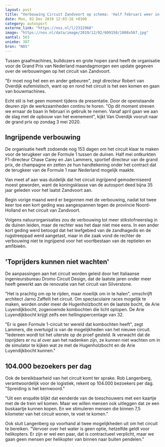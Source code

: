 ```yaml
---
layout: post
title: "Verbouwing Circuit Zandvoort op schema: 'Half februari weer in gebruik'"
date: Mon, 02 Dec 2019 12:03:16 +0100
category: autosport
externe_link: "https://nos.nl/l/2312968"
image: "https://nos.nl/data/image/2019/12/02/609158/1008x567.jpg"
aantal: 563
unieke: 307
bron: "NOS"
---
```


<p>Tussen graafmachines, bulldozers en grote hopen zand heeft de organisatie voor de Grand Prix van Nederland maandagmorgen een update gegeven over de verbouwingen op het circuit van Zandvoort.</p>
<p>"Er moet nog het een en ander gebeuren", zegt directeur Robert van Overdijk eufemistisch, want op en rond het circuit is het een komen en gaan van bouwmachines.</p>
<p>Echt stil is het geen moment tijdens de presentatie. Door de openstaande deuren zijn de werkzaamheden continu te horen. "Op dit moment streven we ernaar de baan in februari in gebruik te nemen. Vanaf april gaan we aan de slag met de opbouw van het evenement", kijkt Van Overdijk vooruit naar de grand prix op zondag 3 mei 2020.</p>
<h2>Ingrijpende verbouwing</h2>
<p>De organisatie heeft zodoende nog 153 dagen om het circuit klaar te maken voor de terugkeer van de Formule 1 tussen de duinen. Half mei ontkurkten F1-directeur Chase Carey en Jan Lammers, sportief directeur van de grand prix, de champagne en zetten ze hun handtekening onder het contract dat de terugkeer van de Formule 1 naar Nederland mogelijk maakte.</p>
<p>Van meet af aan was duidelijk dat het circuit ingrijpend gemoderniseerd moest geworden, want de koningsklasse van de autosport deed bijna 35 jaar geleden voor het laatst Zandvoort aan.</p>
<p>Begin vorige maand werd er begonnen met de verbouwing, nadat tot twee keer toe een kort geding was aangespannen tegen de provincie Noord-Holland en het circuit van Zandvoort.</p>
<p>Volgens natuurorganisaties zou de verbouwing tot meer stikstofneerslag in de duinen leiden, maar de rechter was het daar niet mee eens. In een ander kort geding werd betoogd dat het leefgebied van de zandhagedis en de rugstreeppad werd aangetast, maar in die zaak vond de rechter de verbouwing niet te ingrijpend voor het voortbestaan van de reptielen en amfibieën.</p>
<h2>'Toprijders kunnen niet wachten'</h2>
<p>De aanpassingen aan het circuit worden geleid door het Italiaanse ingenieursbureau Dromo Circuit Design, dat de laatste jaren onder meer heeft gewerkt aan de renovatie van het circuit van Silverstone.</p>
<p>"Het is prachtig om op te rijden, maar moeilijk om in te halen", omschrijft architect Jarno Zaffelli het circuit. Om spectaculaire races mogelijk te maken, worden onder meer de Hugenholzbocht en de laatste bocht, de Arie Luyendijkbocht, zogenoemde kombochten die licht oplopen. De Arie Luyendijkbocht krijgt zelfs een hellingspercentage van 32.</p>
<p>"Er is geen Formule 1-circuit ter wereld dat kombochten heeft", zegt Lammers, die overtuigd is van de mogelijkheden van het nieuwe circuit. "Iedereen wordt tot het uiterste op de proef gesteld. Ik verwacht dat de toprijders er nu al over aan het nadenken zijn, ze kunnen niet wachten om in de simulator te kijken wat ze met de Hugenholzbocht en de Arie Luyendijkbocht kunnen."</p>
<h2>104.000 bezoekers per dag</h2>
<p>Ook de bereikbaarheid van het circuit komt ter sprake. Rob Langenberg, verantwoordelijk voor de logistiek, rekent op 104.000 bezoekers per dag. "Spreiding is het kernwoord."</p>
<p>"Uit een enquête blijkt dat eenderde van de toeschouwers met een kaartje met de de trein wil komen. Maar we willen mensen ook uitleggen dat ze een buskaartje kunnen kopen. En we stimuleren mensen die binnen 7,5 kilometer van het circuit wonen, te voet te komen."</p>
<p>Ook sluit Langenberg op voorhand al twee mogelijkheden uit om het circuit te bereiken. "Vervoer over het water is geen optie, hetzelfde geldt voor helikopters. Er zijn er wel een paar, dat is contractueel verplicht, maar we gaan geen mensen per helikopter van binnen naar buiten pendelen."</p>
